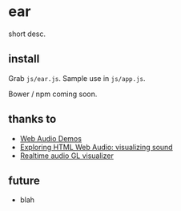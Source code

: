 ear
===

short desc.

install
-------

Grab `js/ear.js`. Sample use in `js/app.js`.

Bower / npm coming soon.

thanks to
---------

- [Web Audio Demos](http://webaudiodemos.appspot.com/)
- [Exploring HTML Web Audio: visualizing sound](http://www.smartjava.org/content/exploring-html5-web-audio-visualizing-sound)
- [Realtime audio GL visualizer](http://chromium.googlecode.com/svn/trunk/samples/audio/visualizer-gl.html)

future
------

- blah
